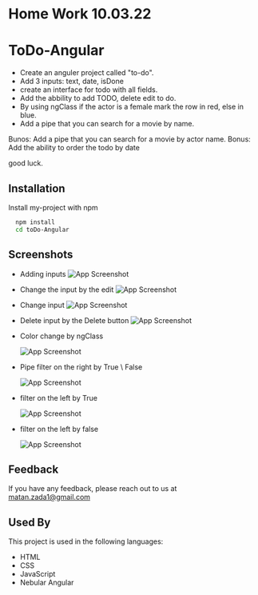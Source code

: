 # Home Work 10.03.22

# ToDo-Angular

- Create an anguler project called "to-do".
- Add 3 inputs: text, date, isDone
- create an interface for todo with all fields.
- Add the abbility to add TODO, delete edit to do.
- By using ngClass if the actor is a female mark the row in red, else in blue.
- Add a pipe that you can search for a movie by name.

Bunos:
Add a pipe that you can search for a movie by actor name.
Bonus: Add the ability to order the todo by date

good luck.

## Installation

Install my-project with npm

```bash
  npm install
  cd toDo-Angular
```

## Screenshots

- Adding inputs
  ![App Screenshot](/img/one.png)

- Change the input by the edit
  ![App Screenshot](/img/Two.png)

- Change input
  ![App Screenshot](/img/three.png)

- Delete input by the Delete button
  ![App Screenshot](/img/Four.png)

- Color change by ngClass

  ![App Screenshot](/img/ngClass.png)

- Pipe filter on the right by True \ False

  ![App Screenshot](/img/pipeFilter.png)

- filter on the left by True

  ![App Screenshot](/img/true.png)

- filter on the left by false

  ![App Screenshot](/img/false.png)

## Feedback

If you have any feedback, please reach out to us at matan.zada1@gmail.com

## Used By

This project is used in the following languages:

- HTML
- CSS
- JavaScript
- Nebular Angular
